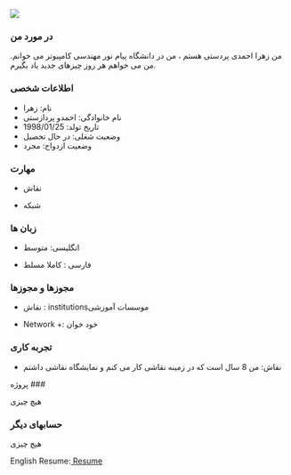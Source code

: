 <img src="https://avatars1.githubusercontent.com/u/72106159?s=400&u=6af666db01199f51b5d99b7ec0bcbe92e165e87b&v=4"/>




### در مورد من

من زهرا احمدی پردستی هستم ، من در دانشگاه پیام نور مهندسی کامپیوتر می خوانم. من می خواهم هر روز چیزهای جدید یاد بگیرم.

 ### اطلاعات شخصی
- نام: زهرا 
- نام خانوادگی: احمدو پردازستی
- تاریخ تولد: 1998/01/25
- وضعیت شغلی: در حال تحصیل
- وضعیت ازدواج: مجرد

### مهارت

- نقاش

- شبکه

### زبان ها

- انگلیسی: متوسط 

- فارسی : کاملا مسلط

### مجوزها و مجوزها

- نقاش : institutionsموسسات آموزشی

- Network +: خود خوان

### تجربه کاری

- نقاش: من 8 سال است که در زمینه نقاشی کار می کنم و نمایشگاه نقاشی داشتم

پروژه ###

هیچ چیزی

### حسابهای دیگر

هیچ چیزی

English Resume:<a href="https://za-ahmadi.github.io/ahmadi-zahra.github.io/"> Resume </a>
